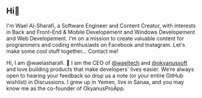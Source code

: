 ## Hi👋
I'm Wael Al-Sharafi, a Software Engineer and Content Creator, with interests in Back and Front-End & Mobile Developement and Windows Developement and Web Developement. I'm on a mission to create valuable content for programmers and coding enthusiasts on Facebook and Instagram. Let's make some cool stuff together... Contact me!

Hi, I am @waelasharafi. 👋 I am the CEO of <a href="https://github.com/waeltechnology">@waeltech</a>  and <a href="https://github.com/okyanussoft">@okyanussoft</a>  and love building products that make developers' lives easier. We’re always open to hearing your feedback so drop us a note (or your entire GitHub wishlist) in Discussions. I grew up in Yemen, live in Sanaa, and you may know me as the co-founder of OkyanusProApp.  
<!--
**waelalsharafi/WaelAlSharafi** is a ✨ _special_ ✨ repository because its `README.md` (this file) appears on your GitHub profile.

Here are some ideas to get you started:

- 🔭 I’m currently working on ...
- 🌱 I’m currently learning ...
- 👯 I’m looking to collaborate on ...
- 🤔 I’m looking for help with ...
- 💬 Ask me about ...
- 📫 How to reach me: ...
- 😄 Pronouns: ...
- ⚡ Fun fact: ...
-->
